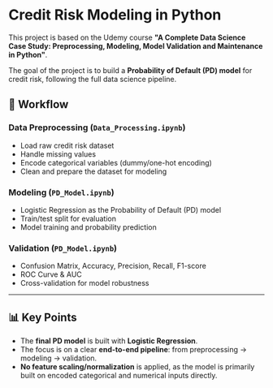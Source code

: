 # Credit Risk Modeling in Python  

This project is based on the Udemy course **"A Complete Data Science Case Study: Preprocessing, Modeling, Model Validation and Maintenance in Python"**.  

The goal of the project is to build a **Probability of Default (PD) model** for credit risk, following the full data science pipeline.  

## 🔎 Workflow  

### Data Preprocessing (`Data_Processing.ipynb`)  
- Load raw credit risk dataset  
- Handle missing values  
- Encode categorical variables (dummy/one-hot encoding)  
- Clean and prepare the dataset for modeling  

### Modeling (`PD_Model.ipynb`)  
- Logistic Regression as the Probability of Default (PD) model  
- Train/test split for evaluation  
- Model training and probability prediction  

### Validation (`PD_Model.ipynb`)  
- Confusion Matrix, Accuracy, Precision, Recall, F1-score  
- ROC Curve & AUC  
- Cross-validation for model robustness  

---

## 📊 Key Points  
- The **final PD model** is built with **Logistic Regression**.  
- The focus is on a clear **end-to-end pipeline**: from preprocessing → modeling → validation.  
- **No feature scaling/normalization** is applied, as the model is primarily built on encoded categorical and numerical inputs directly.  
